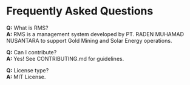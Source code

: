 # Frequently Asked Questions

**Q:** What is RMS?  
**A:** RMS is a management system developed by PT. RADEN MUHAMAD NUSANTARA to support Gold Mining and Solar Energy operations.

**Q:** Can I contribute?  
**A:** Yes! See CONTRIBUTING.md for guidelines.

**Q:** License type?  
**A:** MIT License.
